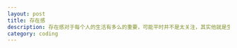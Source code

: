 ```yaml
---
layout: post
title: 存在感
description: 存在感对于每个人的生活有多么的重要，可能平时并不是太关注，其实他就是生活的全部
category: coding
---
```






[Peng Zhou]: http://www.fangr.tk  "Peng Zhou"
